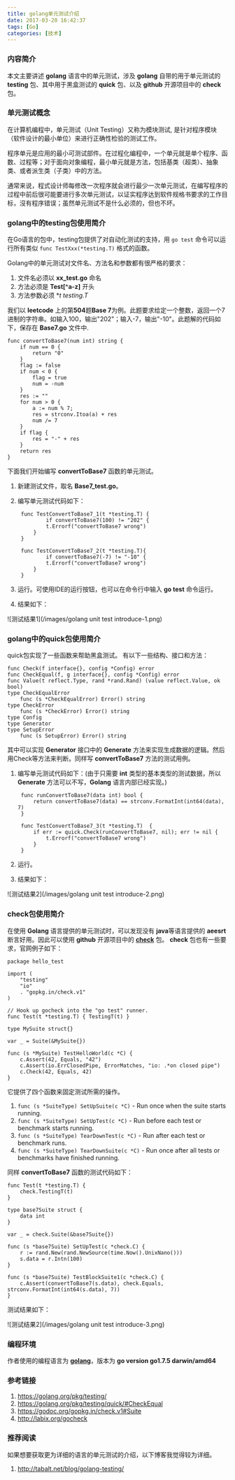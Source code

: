 ```yaml
---
title: golang单元测试介绍
date: 2017-03-20 16:42:37
tags: [Go]
categories: [技术]
---
```


### 内容简介

本文主要讲述 **golang** 语言中的单元测试，涉及 **golang** 自带的用于单元测试的 **testing** 包、其中用于黑盒测试的 **quick** 包、以及 **github** 开源项目中的 **check** 包。

<!-- more -->

### 单元测试概念

在计算机编程中，单元测试（Unit Testing）又称为模块测试, 是针对程序模块（软件设计的最小单位）来进行正确性检验的测试工作。

程序单元是应用的最小可测试部件。在过程化编程中，一个单元就是单个程序、函数、过程等；对于面向对象编程，最小单元就是方法，包括基类（超类）、抽象类、或者派生类（子类）中的方法。

通常来说，程式设计师每修改一次程序就会进行最少一次单元测试，在编写程序的过程中前后很可能要进行多次单元测试，以证实程序达到软件规格书要求的工作目标，沒有程序错误；虽然单元测试不是什么必须的，但也不坏。

### golang中的testing包使用简介

在Go语言的包中，testing包提供了对自动化测试的支持，用 `go test` 命令可以运行所有类似 `func TestXxx(*testing.T)` 格式的函数。

Golang中的单元测试对文件名、方法名和参数都有很严格的要求：

1. 文件名必须以 **xx_test.go** 命名
2. 方法必须是 **Test[^a-z]** 开头
3. 方法参数必须 **t *testing.T**

我们以 **leetcode** 上的第**504**题**Base 7**为例。此题要求给定一个整数，返回一个7进制的字符串。如输入100，输出"202"；输入-7，输出"-10"。此题解的代码如下，保存在 **Base7.go** 文件中.

	func convertToBase7(num int) string {
		if num == 0 {
			return "0"
		}
		flag := false
	    if num < 0 {
			flag = true
	    	num = -num
		}
		res := ""
		for num > 0 {
			a := num % 7;
			res = strconv.Itoa(a) + res
			num /= 7
		}
		if flag {
			res = "-" + res
		}
		return res
	}

下面我们开始编写 **convertToBase7** 函数的单元测试。

1. 新建测试文件，取名 **Base7_test.go**。
2. 编写单元测试代码如下：

		func TestConvertToBase7_1(t *testing.T) {
				if convertToBase7(100) != "202" {
				t.Errorf("convertToBase7 wrong")
			}
		}

		func TestConvertToBase7_2(t *testing.T){
				if convertToBase7(-7) != "-10" {
				t.Errorf("convertToBase7 wrong")
			}
		}

3. 运行。可使用IDE的运行按钮，也可以在命令行中输入 **go test** 命令运行。
4. 结果如下：

![测试结果1](/images/golang unit test introduce-1.png)

### golang中的quick包使用简介

quick包实现了一些函数来帮助黑盒测试。
有以下一些结构、接口和方法：

	func Check(f interface{}, config *Config) error
	func CheckEqual(f, g interface{}, config *Config) error
	func Value(t reflect.Type, rand *rand.Rand) (value reflect.Value, ok bool)
	type CheckEqualError
		func (s *CheckEqualError) Error() string
	type CheckError
		func (s *CheckError) Error() string
	type Config
	type Generator
	type SetupError
		func (s SetupError) Error() string

其中可以实现 **Generator** 接口中的 **Generate** 方法来实现生成数据的逻辑。然后用Check等方法来判断。同样写 **convertToBase7** 方法的测试用例。

1. 编写单元测试代码如下：(由于只需要 **int** 类型的基本类型的测试数据，所以 **Generate** 方法可以不写，**Golang** 语言内部已经实现。)
	
		func runConvertToBase7(data int) bool {
			return convertToBase7(data) == strconv.FormatInt(int64(data), 7)
		}

		func TestConvertToBase7_3(t *testing.T)  {
			if err := quick.Check(runConvertToBase7, nil); err != nil {
				t.Errorf("convertToBase7 wrong")
			}
		}

2. 运行。
3. 结果如下：

![测试结果2](/images/golang unit test introduce-2.png)

### check包使用简介

在使用 **Golang** 语言提供的单元测试时，可以发现没有 **java**等语言提供的 **aeesrt** 断言好用。因此可以使用 **github** 开源项目中的 [**check**](http://labix.org/gocheck) 包。 **check** 包也有一些要求，官网例子如下：

	package hello_test

	import (
		"testing"
		"io"
		. "gopkg.in/check.v1"
	)

	// Hook up gocheck into the "go test" runner.
	func Test(t *testing.T) { TestingT(t) }

	type MySuite struct{}

	var _ = Suite(&MySuite{})

	func (s *MySuite) TestHelloWorld(c *C) {
		c.Assert(42, Equals, "42")
		c.Assert(io.ErrClosedPipe, ErrorMatches, "io: .*on closed pipe")
		c.Check(42, Equals, 42)
	}

它提供了四个函数来固定测试所需的操作。

1. `func (s *SuiteType) SetUpSuite(c *C)` - Run once when the suite starts running.
2. `func (s *SuiteType) SetUpTest(c *C)` - Run before each test or benchmark starts running.
3. `func (s *SuiteType) TearDownTest(c *C)` - Run after each test or benchmark runs.
4. `func (s *SuiteType) TearDownSuite(c *C)` - Run once after all tests or benchmarks have finished running.

同样 **convertToBase7** 函数的测试代码如下：

	func Test(t *testing.T) {
		check.TestingT(t)
	}

	type base7Suite struct {
		data int
	}

	var _ = check.Suite(&base7Suite{})

	func (s *base7Suite) SetUpTest(c *check.C) {
		r := rand.New(rand.NewSource(time.Now().UnixNano()))
		s.data = r.Intn(100)
	}

	func (s *base7Suite) TestBlockSuite1(c *check.C) {
		c.Assert(convertToBase7(s.data), check.Equals, 	strconv.FormatInt(int64(s.data), 7))
	}  

测试结果如下：

![测试结果2](/images/golang unit test introduce-3.png)

### 编程环境

作者使用的编程语言为 [**golang**](https://golang.org)，版本为 **go version go1.7.5 darwin/amd64**

### 参考链接

1. https://golang.org/pkg/testing/
2. https://golang.org/pkg/testing/quick/#CheckEqual
3. https://godoc.org/gopkg.in/check.v1#Suite
4. http://labix.org/gocheck

### 推荐阅读

如果想要获取更为详细的语言的单元测试的介绍，以下博客我觉得较为详细。

1. http://tabalt.net/blog/golang-testing/